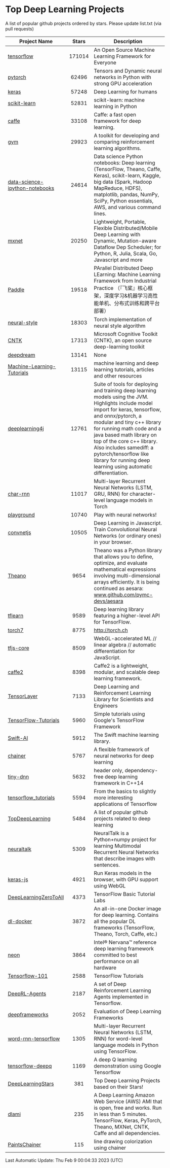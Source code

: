 # Top Deep Learning Projects
A list of popular github projects ordered by stars.
Please update list.txt (via pull requests)

|Project Name| Stars | Description |
| ---------- |:-----:| ----------- |
| [tensorflow](https://github.com/tensorflow/tensorflow) | 171014 | An Open Source Machine Learning Framework for Everyone |
| [pytorch](https://github.com/pytorch/pytorch) | 62496 | Tensors and Dynamic neural networks in Python with strong GPU acceleration |
| [keras](https://github.com/keras-team/keras) | 57248 | Deep Learning for humans |
| [scikit-learn](https://github.com/scikit-learn/scikit-learn) | 52831 | scikit-learn: machine learning in Python |
| [caffe](https://github.com/BVLC/caffe) | 33108 | Caffe: a fast open framework for deep learning. |
| [gym](https://github.com/openai/gym) | 29923 | A toolkit for developing and comparing reinforcement learning algorithms. |
| [data-science-ipython-notebooks](https://github.com/donnemartin/data-science-ipython-notebooks) | 24614 | Data science Python notebooks: Deep learning (TensorFlow, Theano, Caffe, Keras), scikit-learn, Kaggle, big data (Spark, Hadoop MapReduce, HDFS), matplotlib, pandas, NumPy, SciPy, Python essentials, AWS, and various command lines. |
| [mxnet](https://github.com/apache/mxnet) | 20250 | Lightweight, Portable, Flexible Distributed/Mobile Deep Learning with Dynamic, Mutation-aware Dataflow Dep Scheduler; for Python, R, Julia, Scala, Go, Javascript and more |
| [Paddle](https://github.com/PaddlePaddle/Paddle) | 19518 | PArallel Distributed Deep LEarning: Machine Learning Framework from Industrial Practice （『飞桨』核心框架，深度学习&机器学习高性能单机、分布式训练和跨平台部署） |
| [neural-style](https://github.com/jcjohnson/neural-style) | 18303 | Torch implementation of neural style algorithm |
| [CNTK](https://github.com/microsoft/CNTK) | 17313 | Microsoft Cognitive Toolkit (CNTK), an open source deep-learning toolkit |
| [deepdream](https://github.com/google/deepdream) | 13141 | None |
| [Machine-Learning-Tutorials](https://github.com/ujjwalkarn/Machine-Learning-Tutorials) | 13115 | machine learning and deep learning tutorials, articles and other resources  |
| [deeplearning4j](https://github.com/deeplearning4j/deeplearning4j) | 12761 | Suite of tools for deploying and training deep learning models using the JVM. Highlights include model import for keras, tensorflow, and onnx/pytorch, a modular and tiny c++ library for running math code and a java based math library on top of the core c++ library. Also includes samediff: a pytorch/tensorflow like library for running deep learning using automatic differentiation. |
| [char-rnn](https://github.com/karpathy/char-rnn) | 11017 | Multi-layer Recurrent Neural Networks (LSTM, GRU, RNN) for character-level language models in Torch |
| [playground](https://github.com/tensorflow/playground) | 10740 | Play with neural networks! |
| [convnetjs](https://github.com/karpathy/convnetjs) | 10505 | Deep Learning in Javascript. Train Convolutional Neural Networks (or ordinary ones) in your browser. |
| [Theano](https://github.com/Theano/Theano) | 9654 | Theano was a Python library that allows you to define, optimize, and evaluate mathematical expressions involving multi-dimensional arrays efficiently. It is being continued as aesara: www.github.com/pymc-devs/aesara |
| [tflearn](https://github.com/tflearn/tflearn) | 9589 | Deep learning library featuring a higher-level API for TensorFlow. |
| [torch7](https://github.com/torch/torch7) | 8775 | http://torch.ch |
| [tfjs-core](https://github.com/tensorflow/tfjs-core) | 8509 | WebGL-accelerated ML // linear algebra // automatic differentiation for JavaScript. |
| [caffe2](https://github.com/facebookarchive/caffe2) | 8398 | Caffe2 is a lightweight, modular, and scalable deep learning framework. |
| [TensorLayer](https://github.com/tensorlayer/TensorLayer) | 7133 | Deep Learning and Reinforcement Learning Library for Scientists and Engineers  |
| [TensorFlow-Tutorials](https://github.com/nlintz/TensorFlow-Tutorials) | 5960 | Simple tutorials using Google's TensorFlow Framework |
| [Swift-AI](https://github.com/Swift-AI/Swift-AI) | 5912 | The Swift machine learning library. |
| [chainer](https://github.com/chainer/chainer) | 5767 | A flexible framework of neural networks for deep learning |
| [tiny-dnn](https://github.com/tiny-dnn/tiny-dnn) | 5632 | header only, dependency-free deep learning framework in C++14 |
| [tensorflow_tutorials](https://github.com/pkmital/tensorflow_tutorials) | 5594 | From the basics to slightly more interesting applications of Tensorflow |
| [TopDeepLearning](https://github.com/aymericdamien/TopDeepLearning) | 5484 | A list of popular github projects related to deep learning |
| [neuraltalk](https://github.com/karpathy/neuraltalk) | 5309 | NeuralTalk is a Python+numpy project for learning Multimodal Recurrent Neural Networks that describe images with sentences. |
| [keras-js](https://github.com/transcranial/keras-js) | 4921 | Run Keras models in the browser, with GPU support using WebGL |
| [DeepLearningZeroToAll](https://github.com/hunkim/DeepLearningZeroToAll) | 4373 | TensorFlow Basic Tutorial Labs |
| [dl-docker](https://github.com/floydhub/dl-docker) | 3872 | An all-in-one Docker image for deep learning. Contains all the popular DL frameworks (TensorFlow, Theano, Torch, Caffe, etc.) |
| [neon](https://github.com/NervanaSystems/neon) | 3864 | Intel® Nervana™ reference deep learning framework committed to best performance on all hardware |
| [Tensorflow-101](https://github.com/sjchoi86/Tensorflow-101) | 2588 | TensorFlow Tutorials |
| [DeepRL-Agents](https://github.com/awjuliani/DeepRL-Agents) | 2187 | A set of Deep Reinforcement Learning Agents implemented in Tensorflow. |
| [deepframeworks](https://github.com/zer0n/deepframeworks) | 2052 | Evaluation of Deep Learning Frameworks |
| [word-rnn-tensorflow](https://github.com/hunkim/word-rnn-tensorflow) | 1305 | Multi-layer Recurrent Neural Networks (LSTM, RNN) for word-level language models in Python using TensorFlow. |
| [tensorflow-deepq](https://github.com/siemanko/tensorflow-deepq) | 1169 | A deep Q learning demonstration using Google Tensorflow |
| [DeepLearningStars](https://github.com/hunkim/DeepLearningStars) | 381 | Top Deep Learning Projects based on their Stars! |
| [dlami](https://github.com/ritchieng/dlami) | 235 | A Deep Learning Amazon Web Service (AWS) AMI that is open, free and works. Run in less than 5 minutes. TensorFlow, Keras, PyTorch, Theano, MXNet, CNTK, Caffe and all dependencies. |
| [PaintsChainer](https://github.com/taizan/PaintsChainer) | 115 | line drawing colorization using chainer |

Last Automatic Update: Thu Feb  9 00:04:33 2023 (UTC)
